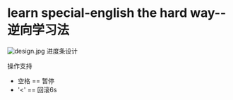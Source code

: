 # learn special-english the hard way--逆向学习法
![design.jpg](https://ooo.0o0.ooo/2016/08/26/57bfd6d9a7c08.jpg)
进度条设计  

操作支持  
* 空格 == 暂停
* '<' == 回滚6s
